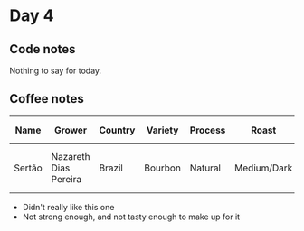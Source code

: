 # Day 4

## Code notes

Nothing to say for today.

## Coffee notes
| Name   | Grower                | Country | Variety | Process | Roast       | Acidity | Mouthfeel | Hints of...                     | Score / 10 |
|--------|-----------------------|---------|---------|---------|-------------|---------|-----------|---------------------------------|------------|
| Sertão | Nazareth Dias Pereira | Brazil  | Bourbon | Natural | Medium/Dark | Creamy  | Round     | Dark Chocolate, cherry & almond | 4          |

* Didn't really like this one
* Not strong enough, and not tasty enough to make up for it